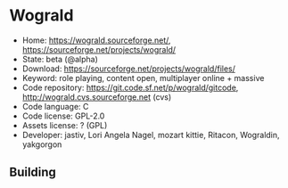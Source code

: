 # Wograld

- Home: https://wograld.sourceforge.net/, https://sourceforge.net/projects/wograld/
- State: beta (@alpha)
- Download: https://sourceforge.net/projects/wograld/files/
- Keyword: role playing, content open, multiplayer online + massive
- Code repository: https://git.code.sf.net/p/wograld/gitcode, http://wograld.cvs.sourceforge.net (cvs)
- Code language: C
- Code license: GPL-2.0
- Assets license: ? (GPL)
- Developer: jastiv, Lori Angela Nagel, mozart kittie, Ritacon, Wograldin, yakgorgon

## Building
